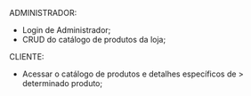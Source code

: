 ADMINISTRADOR: 
 - Login de Administrador; 
 - CRUD do catálogo de produtos da loja; 
 
 CLIENTE: 
 - Acessar o catálogo de produtos e detalhes específicos de > determinado produto;
